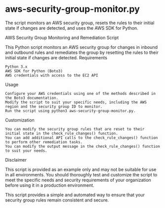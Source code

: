 # aws-security-group-monitor.py
The script monitors an AWS security group, resets the rules to their initial state if changes are detected, and uses the AWS SDK for Python.

AWS Security Group Monitoring and Remediation Script

This Python script monitors an AWS security group for changes in inbound and outbound rules and remediates the group by resetting the rules to their initial state if changes are detected.
Requirements

    Python 3.x
    AWS SDK for Python (Boto3)
    AWS credentials with access to the EC2 API

Usage

    Configure your AWS credentials using one of the methods described in the Boto3 documentation.
    Modify the script to suit your specific needs, including the AWS region and the security group ID to monitor.
    Run the script using python3 aws-security-group-monitor.py.

Customization

    You can modify the security group rules that are reset to their initial state in the check_rule_changes() function.
    You can add additional API calls to the check_rule_changes() function to perform other remediation tasks.
    You can modify the output message in the check_rule_changes() function to suit your needs.

Disclaimer

This script is provided as an example only and may not be suitable for use in all environments. You should thoroughly test and customize the script to meet the specific needs and security requirements of your organization before using it in a production environment.

This script provides a simple and automated way to ensure that your security group rules remain consistent and secure.
